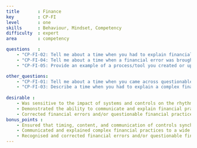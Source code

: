 ```yaml
---
title       : Finance
key         : CP-FI
level       : one
skills      : Behaviour, Mindset, Competency
difficulty  : expert
area        : competency

questions   :
    - "CP-FI-02: Tell me about a time when you had to explain financial concepts to various audiences. How did you communicate these concepts effectively?"
    - "CP-FI-04: Tell me about a time when a financial error was brought to your attention. How did you resolve the situation?"
    - "CP-FI-05: Provide an example of a process/tool you created or updated that resulted in improved workflow, accuracy, or analysis."

other_questions:
    - "CP-FI-01: Tell me about a time when you came across questionable financial practices."
    - "CP-FI-03: Describe a time when you had to explain a complex financial concept to someone without a finance background."
    
desirable :
    - Was sensitive to the impact of systems and controls on the rhythm of the business/business cycle
    - Demonstrated the ability to communicate and explain financial practices to others
    - Corrected financial errors and/or questionable financial practices in an ethical manner
bonus_points :
    - Ensured that timing, content, and communication of controls synchronised to rhythm of business needs
    - Communicated and explained complex financial practices to a wide audience
    - Recognised and corrected financial errors and/or questionable financial practices in an ethical manner
---
```

